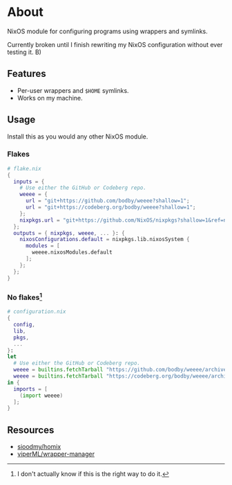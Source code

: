 # About
NixOS module for configuring programs using wrappers and symlinks.

Currently broken until I finish rewriting my NixOS configuration without ever testing it. B)

## Features
- Per-user wrappers and `$HOME` symlinks.
- Works on my machine.

## Usage
Install this as you would any other NixOS module.

### Flakes
```nix
# flake.nix
{
  inputs = {
    # Use either the GitHub or Codeberg repo.
    weeee = {
      url = "git+https://github.com/bodby/weeee?shallow=1";
      url = "git+https://codeberg.org/bodby/weeee?shallow=1";
    };
    nixpkgs.url = "git+https://github.com/NixOS/nixpkgs?shallow=1&ref=nixos-unstable";
  };
  outputs = { nixpkgs, weeee, ... }: {
    nixosConfigurations.default = nixpkgs.lib.nixosSystem {
      modules = [
        weeee.nixosModules.default
      ];
    };
  };
}
```

### No flakes[^1]
```nix
# configuration.nix
{
  config,
  lib,
  pkgs,
  ...
}:
let
  # Use either the GitHub or Codeberg repo.
  weeee = builtins.fetchTarball "https://github.com/bodby/weeee/archives/refs/head/master.tar.gz";
  weeee = builtins.fetchTarball "https://codeberg.org/bodby/weeee/archive/master.tar.gz";
in {
  imports = [
    (import weeee)
  ];
}
```

## Resources
- [sioodmy/homix](https://github.com/sioodmy/homix)
- [viperML/wrapper-manager](https://github.com/viperML/wrapper-manager)

[^1]: I don't actually know if this is the right way to do it.
